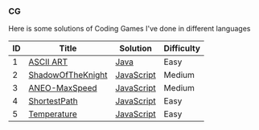 ### CG
Here is some solutions of Coding Games I've done in different languages


| ID | Title | Solution | Difficulty |
|---| ----- | -------- | ---------- |
|1|[ASCII ART](https://www.codingame.com/training/easy/ascii-art) | [Java](./asciiArt.java)|Easy|
|2|[ShadowOfTheKnight](https://www.codingame.com/training/medium/shadows-of-the-knight-episode-1) | [JavaScript](./shadow_of_the_knight_1.js)|Medium|
|3|[ANEO-MaxSpeed](https://www.codingame.com/training/medium/aneo) | [JavaScript](./aneo.js)|Medium|
|4|[ShortestPath](https://www.codingame.com/training/easy/dungeons-and-maps) | [JavaScript](./shortestPathTreasureMap.js)|Easy|
|5|[Temperature](https://www.codingame.com/multiplayer/codegolf/temperature-code-golf) | [JavaScript](./lowestTemperature.js)|Easy|
